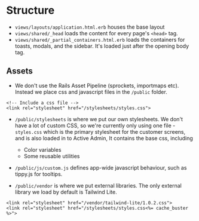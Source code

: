 # Structure 

- `views/layouts/application.html.erb` houses the base layout
- `views/shared/_head` loads the content for every page's `<head>` tag.
- `views/shared/_partial_containers.html.erb` loads the containers for toasts, modals, and the sidebar. It's loaded just after the opening body tag.


## Assets

- We don't use the Rails Asset Pipeline (sprockets, importmaps etc). Instead we place css and javascript files in the `/public` folder.

```
<!-- Include a css file -->
<link rel="stylesheet" href="/stylesheets/styles.css">
```

- `/public/stylesheets` is where we put our own stylesheets. We don't have a lot of custom CSS, so we're currently only using one file - `styles.css` which is the primary stylesheet for the customer screens, and is also loaded in to Active Admin, It contains the base css, including
    - Color variables
    - Some reusable utilities

- `/public/js/custom.js` defines app-wide javascript behaviour, such as tippy.js for tooltips.
- `/public/vendor` is where we put external libraries. The only external library we load by default is Tailwind Lite.

```
<link rel="stylesheet" href="/vendor/tailwind-lite/1.0.2.css">
<link rel="stylesheet" href="/stylesheets/styles.css<%= cache_buster %>">
```
